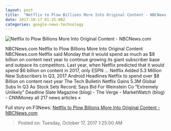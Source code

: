 ```yaml
---
layout: post
title:  "Netflix to Plow Billions More Into Original Content - NBCNews.com"
date: 2017-10-17 01:25:00Z
categories: google-news-technology
---
```


![Netflix to Plow Billions More Into Original Content - NBCNews.com](https://media2.s-nbcnews.com/j/newscms/2014_16/328471/140416-netflix-1650_0fdfe694acca85830b0f3a3e727d8992.nbcnews-fp-1200-630.jpg)

NBCNews.com Netflix to Plow Billions More Into Original Content NBCNews.com Netflix said Monday that it would spend as much as $8 billion on content next year to continue growing its giant subscriber base and outpace its competitors. Last year, when Netflix predicted that it would spend $6 billion on content in 2017, only ESPN ... Netflix Added 5.3 Million New Subscribers In Q3, 2017 Android Headlines Netflix to spend over $8 Billion on content next year The Tech Bulletin Netflix Gains 5.3M Global Subs In Q3 As Stock Sets Record; Says Bid For Weinstein Co “Extremely Unlikely” Deadline Slate Magazine (blog) - The Verge - MarketWatch (blog) - CNNMoney all 217 news articles »


Full story on F3News: [Netflix to Plow Billions More Into Original Content - NBCNews.com](http://www.f3nws.com/n/dKkrPE)

> Posted on: Tuesday, October 17, 2017 1:25:00 AM
